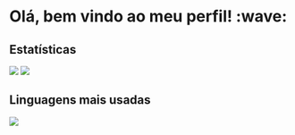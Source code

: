 <h1> Olá, bem vindo ao meu perfil! :wave: </h1>

<h2>Estatísticas</h2>
<p>
  <img src=https://github-readme-stats.vercel.app/api?username=limadaniel70&theme=nord&show_icons=true&hide_border=true&count_private=true />
  <img src=https://github-readme-streak-stats.herokuapp.com/?user=limadaniel70&theme=nord&hide_border=true />
</p>

<h2>Linguagens mais usadas</h2>
<p>
  <img src=https://github-readme-stats.vercel.app/api/top-langs/?username=limadaniel70&theme=nord&show_icons=true&hide_border=true&layout=pie />
</p>
